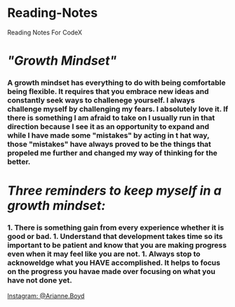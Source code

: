 # Reading-Notes
Reading Notes For CodeX
# *"Growth Mindset"* 
### A growth mindset has everything to do with being comfortable being flexible. It requires that you embrace new ideas and constantly seek ways to challenege yourself. I always challenge myself by challenging my fears. I absolutely love it. If there is something I am afraid to take on I usually run in that direction because I see it as an opportunity to expand and while I have made some "mistakes" by acting in t hat way, those "mistakes" have always proved to be the things that propeled me further and changed my way of thinking for the better.
# *Three reminders to keep myself in a growth mindset:*
### 1. There is something gain from every experience whether it is good or bad. 1. Understand that development takes time so its important to be patient and know that you are making progress even when it may feel like you are not. 1. Always stop to acknoweldge what you HAVE accomplished. It helps to focus on the progress you havae made over focusing on what you have not done yet.
[Instagram: @Arianne.Boyd](instagram.com/arianne.boyd)
